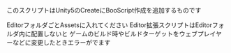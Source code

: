 ﻿このスクリプトはUnity5のCreateにBooScript作成を追加するものです

EditorフォルダごとAssetsに入れてください
Editor拡張スクリプトはEditorフォルダ内に配置しないと
ゲームのビルド時やビルドターゲットをウェブプレイヤーなどに変更したときエラーがでます